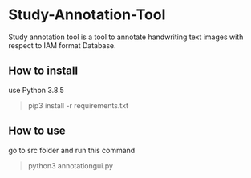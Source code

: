 # Study-Annotation-Tool
Study annotation tool is a tool to annotate handwriting text images with respect to IAM format Database. 

## How to install
use Python 3.8.5

 > pip3 install -r requirements.txt

## How to use
go to src folder and run this command

 > python3 annotationgui.py

